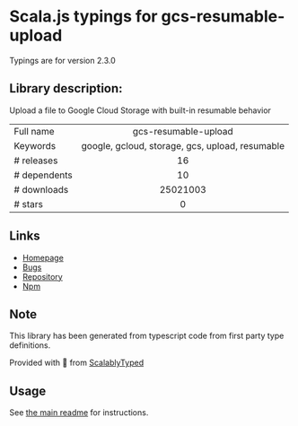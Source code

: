
# Scala.js typings for gcs-resumable-upload

Typings are for version 2.3.0

## Library description:
Upload a file to Google Cloud Storage with built-in resumable behavior

|                    |                 |
| ------------------ | :-------------: |
| Full name          | gcs-resumable-upload |
| Keywords           | google, gcloud, storage, gcs, upload, resumable |
| # releases         | 16 |
| # dependents       | 10 |
| # downloads        | 25021003 |
| # stars            | 0 |

## Links
- [Homepage](https://github.com/googleapis/gcs-resumable-upload#readme)
- [Bugs](https://github.com/googleapis/gcs-resumable-upload/issues)
- [Repository](https://github.com/googleapis/gcs-resumable-upload)
- [Npm](https://www.npmjs.com/package/gcs-resumable-upload)
    


## Note
This library has been generated from typescript code from first party type definitions.

Provided with :purple_heart: from [ScalablyTyped](https://github.com/oyvindberg/ScalablyTyped)

## Usage
See [the main readme](../../readme.md) for instructions.


